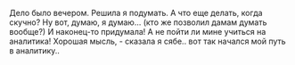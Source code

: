 Дело было вечером. Решила я подумать. А что еще делать, когда скучно?
Ну вот, думаю, я думаю...
(кто же позволил дамам думать вообще?)
И наконец-то придумала!
А не пойти ли мине учиться на аналитика!
Хорошая мысль, - сказала я сябе..
вот так начался мой путь в аналитику..
